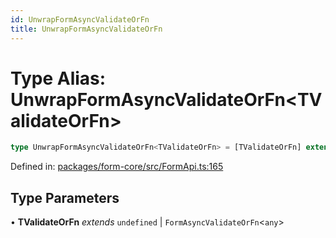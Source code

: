 ```yaml
---
id: UnwrapFormAsyncValidateOrFn
title: UnwrapFormAsyncValidateOrFn
---
```


<!-- DO NOT EDIT: this page is autogenerated from the type comments -->

# Type Alias: UnwrapFormAsyncValidateOrFn\<TValidateOrFn\>

```ts
type UnwrapFormAsyncValidateOrFn<TValidateOrFn> = [TValidateOrFn] extends [FormValidateAsyncFn<any>] ? ExtractGlobalFormError<Awaited<ReturnType<TValidateOrFn>>> : [TValidateOrFn] extends [StandardSchemaV1<any, any>] ? Record<string, StandardSchemaV1Issue[]> : undefined;
```

Defined in: [packages/form-core/src/FormApi.ts:165](https://github.com/TanStack/form/blob/main/packages/form-core/src/FormApi.ts#L165)

## Type Parameters

• **TValidateOrFn** *extends* `undefined` \| `FormAsyncValidateOrFn`\<`any`\>
